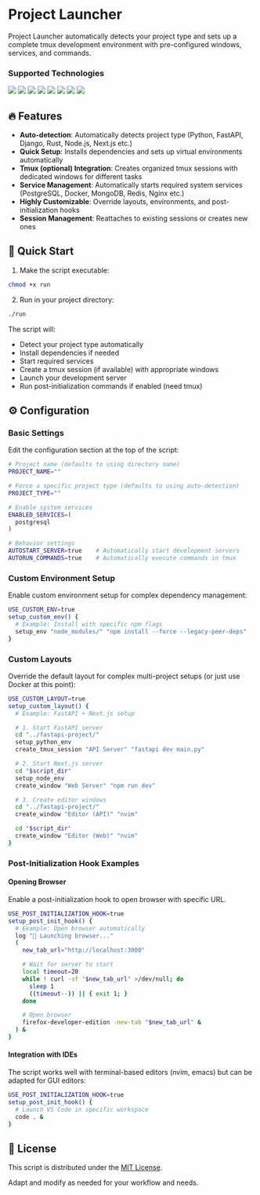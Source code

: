 # Project Launcher

Project Launcher automatically detects your project type and sets up a complete tmux development environment with pre-configured windows, services, and commands.

### Supported Technologies

<span>
  <img src="https://img.shields.io/badge/Rust-black?style=for-the-badge&logo=rust&logoColor=#E57324" />

  <img src="https://img.shields.io/badge/Elixir-4B275F?style=for-the-badge&logo=elixir&logoColor=white" />

  <img src="https://img.shields.io/badge/Python-FFD43B?style=for-the-badge&logo=python&logoColor=blue" />
  <img src="https://img.shields.io/badge/fastapi-109989?style=for-the-badge&logo=FASTAPI&logoColor=white" />
  <img src="https://img.shields.io/badge/Django-092E20?style=for-the-badge&logo=django&logoColor=green" />

  <img src="https://img.shields.io/badge/Node%20js-339933?style=for-the-badge&logo=nodedotjs&logoColor=white" />
  <img src="https://img.shields.io/badge/next%20js-000000?style=for-the-badge&logo=nextdotjs&logoColor=white" />
  <img src="https://img.shields.io/badge/Angular-DD0031?style=for-the-badge&logo=angular&logoColor=white" />
</span>

## 🔥 Features

- **Auto-detection**: Automatically detects project type (Python, FastAPI, Django, Rust, Node.js, Next.js etc.)
- **Quick Setup**: Installs dependencies and sets up virtual environments automatically
- **Tmux (optional) Integration**: Creates organized tmux sessions with dedicated windows for different tasks
- **Service Management**: Automatically starts required system services (PostgreSQL, Docker, MongoDB, Redis, Nginx etc.)
- **Highly Customizable**: Override layouts, environments, and post-initialization hooks
- **Session Management**: Reattaches to existing sessions or creates new ones

## 🚀 Quick Start

1. Make the script executable:

```bash
chmod +x run
```

2. Run in your project directory:

```bash
./run
```

The script will:

- Detect your project type automatically
- Install dependencies if needed
- Start required services
- Create a tmux session (if available) with appropriate windows
- Launch your development server
- Run post-initialization commands if enabled (need tmux)

## ⚙️ Configuration

### Basic Settings

Edit the configuration section at the top of the script:

```bash
# Project name (defaults to using directory name)
PROJECT_NAME=""

# Force a specific project type (defaults to using auto-detection)
PROJECT_TYPE=""

# Enable system services
ENABLED_SERVICES=(
  postgresql
)

# Behavior settings
AUTOSTART_SERVER=true    # Automatically start development servers
AUTORUN_COMMANDS=true    # Automatically execute commands in tmux
```

### Custom Environment Setup

Enable custom environment setup for complex dependency management:

```bash
USE_CUSTOM_ENV=true
setup_custom_env() {
  # Example: Install with specific npm flags
  setup_env "node_modules/" "npm install --force --legacy-peer-deps"
}
```

### Custom Layouts

Override the default layout for complex multi-project setups (or just use Docker at this point):

```bash
USE_CUSTOM_LAYOUT=true
setup_custom_layout() {
  # Example: FastAPI + Next.js setup

  # 1. Start FastAPI server
  cd "../fastapi-project/"
  setup_python_env
  create_tmux_session "API Server" "fastapi dev main.py"

  # 2. Start Next.js server
  cd "$script_dir"
  setup_node_env
  create_window "Web Server" "npm run dev"

  # 3. Create editor windows
  cd "../fastapi-project/"
  create_window "Editor (API)" "nvim"

  cd "$script_dir"
  create_window "Editor (Web)" "nvim"
}
```

### Post-Initialization Hook Examples

#### Opening Browser

Enable a post-initialization hook to open browser with specific URL.

```bash
USE_POST_INITIALIZATION_HOOK=true
setup_post_init_hook() {
  # Example: Open browser automatically
  log "🔗 Launching browser..."
  (
    new_tab_url="http://localhost:3000"

    # Wait for server to start
    local timeout=20
    while ! curl -sf "$new_tab_url" >/dev/null; do
      sleep 1
      ((timeout--)) || { exit 1; }
    done

    # Open browser
    firefox-developer-edition -new-tab "$new_tab_url" &
  ) &
}
```

#### Integration with IDEs

The script works well with terminal-based editors (nvim, emacs) but can be adapted for GUI editors:

```bash
USE_POST_INITIALIZATION_HOOK=true
setup_post_init_hook() {
  # Launch VS Code in specific workspace
  code . &
}
```

## 📜 License

This script is distributed under the [MIT License](LICENSE).

Adapt and modify as needed for your workflow and needs.
